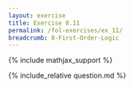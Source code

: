 ```yaml
---
layout: exercise
title: Exercise 8.11
permalink: /fol-exercises/ex_11/
breadcrumb: 8-First-Order-Logic
---
```


{% include mathjax_support %}

<div><i class="arrow-up loader" data-chapter="fol-exercises" data-exercise="ex_11" data-rating="0"></i></div>
{% include_relative question.md %}
